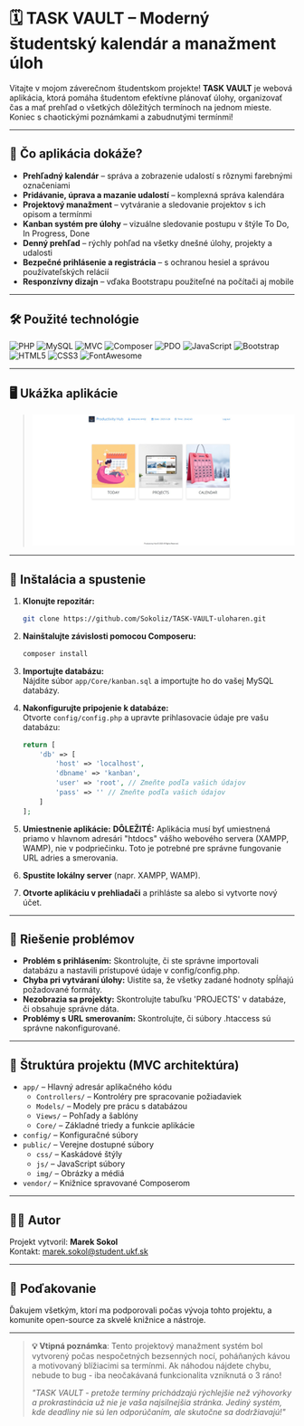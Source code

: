 # 🗓️ TASK VAULT – Moderný študentský kalendár a manažment úloh

Vitajte v mojom záverečnom študentskom projekte!
**TASK VAULT** je webová aplikácia, ktorá pomáha študentom efektívne plánovať úlohy, organizovať čas a mať prehľad o všetkých dôležitých termínoch na jednom mieste. Koniec s chaotickými poznámkami a zabudnutými termínmi!

---

## 🚀 Čo aplikácia dokáže?

- **Prehľadný kalendár** – správa a zobrazenie udalostí s rôznymi farebnými označeniami
- **Pridávanie, úprava a mazanie udalostí** – komplexná správa kalendára
- **Projektový manažment** – vytváranie a sledovanie projektov s ich opisom a termínmi
- **Kanban systém pre úlohy** – vizuálne sledovanie postupu v štýle To Do, In Progress, Done
- **Denný prehľad** – rýchly pohľad na všetky dnešné úlohy, projekty a udalosti
- **Bezpečné prihlásenie a registrácia** – s ochranou hesiel a správou používateľských relácií
- **Responzívny dizajn** – vďaka Bootstrapu použiteľné na počítači aj mobile

---

## 🛠️ Použité technológie

![PHP](https://img.shields.io/badge/PHP-777BB4?style=flat&logo=php&logoColor=white)
![MySQL](https://img.shields.io/badge/MySQL-4479A1?style=flat&logo=mysql&logoColor=white)
![MVC](https://img.shields.io/badge/MVC-Architecture-lightgrey)
![Composer](https://img.shields.io/badge/Composer-885630?style=flat&logo=composer&logoColor=white)
![PDO](https://img.shields.io/badge/PDO-Database-blue)
![JavaScript](https://img.shields.io/badge/JavaScript-F7DF1E?style=flat&logo=javascript&logoColor=black)
![Bootstrap](https://img.shields.io/badge/Bootstrap-563D7C?style=flat&logo=bootstrap&logoColor=white)
![HTML5](https://img.shields.io/badge/HTML5-E34F26?style=flat&logo=html5&logoColor=white)
![CSS3](https://img.shields.io/badge/CSS3-1572B6?style=flat&logo=css3&logoColor=white)
![FontAwesome](https://img.shields.io/badge/FontAwesome-528DD7?style=flat&logo=fontawesome&logoColor=white)

---

## 🖥️ Ukážka aplikácie

> ![Ukážka kalendára](img/ukazka.jpg)

---

## 📝 Inštalácia a spustenie

1. **Klonujte repozitár:**

   ```bash
   git clone https://github.com/Sokoliz/TASK-VAULT-uloharen.git
   ```

2. **Nainštalujte závislosti pomocou Composeru:**

   ```bash
   composer install
   ```

3. **Importujte databázu:**  
   Nájdite súbor `app/Core/kanban.sql` a importujte ho do vašej MySQL databázy.

4. **Nakonfigurujte pripojenie k databáze:**  
   Otvorte `config/config.php` a upravte prihlasovacie údaje pre vašu databázu:

   ```php
   return [
       'db' => [
           'host' => 'localhost',
           'dbname' => 'kanban',
           'user' => 'root', // Zmeňte podľa vašich údajov
           'pass' => '' // Zmeňte podľa vašich údajov
       ]
   ];
   ```

5. **Umiestnenie aplikácie:**
   **DÔLEŽITÉ:** Aplikácia musí byť umiestnená priamo v hlavnom adresári "htdocs" vášho webového servera (XAMPP, WAMP), nie v podpriečinku. Toto je potrebné pre správne fungovanie URL adries a smerovania.

6. **Spustite lokálny server** (napr. XAMPP, WAMP).

7. **Otvorte aplikáciu v prehliadači** a prihláste sa alebo si vytvorte nový účet.

---

## 🐞 Riešenie problémov

- **Problém s prihlásením:** Skontrolujte, či ste správne importovali databázu a nastavili prístupové údaje v config/config.php.
- **Chyba pri vytváraní úlohy:** Uistite sa, že všetky zadané hodnoty spĺňajú požadované formáty.
- **Nezobrazia sa projekty:** Skontrolujte tabuľku 'PROJECTS' v databáze, či obsahuje správne dáta.
- **Problémy s URL smerovaním:** Skontrolujte, či súbory .htaccess sú správne nakonfigurované.

---

## 📁 Štruktúra projektu (MVC architektúra)

- `app/` – Hlavný adresár aplikačného kódu
  - `Controllers/` – Kontroléry pre spracovanie požiadaviek
  - `Models/` – Modely pre prácu s databázou
  - `Views/` – Pohľady a šablóny
  - `Core/` – Základné triedy a funkcie aplikácie
- `config/` – Konfiguračné súbory
- `public/` – Verejne dostupné súbory
  - `css/` – Kaskádové štýly
  - `js/` – JavaScript súbory
  - `img/` – Obrázky a médiá
- `vendor/` – Knižnice spravované Composerom

---

## 👨‍💻 Autor

Projekt vytvoril: **Marek Sokol**  
Kontakt: marek.sokol@student.ukf.sk

---

## 🙏 Poďakovanie

Ďakujem všetkým, ktorí ma podporovali počas vývoja tohto projektu, a komunite open-source za skvelé knižnice a nástroje.

---

> **💡 Vtipná poznámka**: Tento projektový manažment systém bol vytvorený počas nespočetných bezsenných nocí, poháňaných kávou a motivovaný blížiacimi sa termínmi. Ak náhodou nájdete chybu, nebude to bug - iba neočakávaná funkcionalita vzniknutá o 3 ráno!
>
> _"TASK VAULT - pretože termíny prichádzajú rýchlejšie než výhovorky a prokrastinácia už nie je vaša najsilnejšia stránka. Jediný systém, kde deadliny nie sú len odporúčaním, ale skutočne sa dodržiavajú!"_
